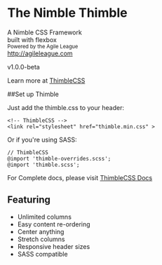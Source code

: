 The Nimble Thimble
==============

A Nimble CSS Framework  
built with flexbox  
<small>Powered by the Agile League</small>  
http://agileleague.com  

v1.0.0-beta  

Learn more at [ThimbleCSS](http://thimblecss.com/)



##Set up Thimble

Just add the thimble.css to your header:<br />
  
```
<!-- ThimbleCSS -->
<link rel="stylesheet" href="thimble.min.css" >
```
  

Or if you're using SASS:
```
// ThimbleCSS
@import 'thimble-overrides.scss';
@import 'thimble.scss';
```

For Complete docs, please visit [ThimbleCSS Docs](http://thimblecss.com/docs)


## Featuring
* Unlimited columns
* Easy content re-ordering
* Center anything
* Stretch columns
* Responsive header sizes
* SASS compatible
